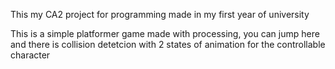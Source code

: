 This my CA2 project for programming made in my first year of university

This is a simple platformer game made with processing, you can jump here and there is collision detetcion with 2 states of animation for the controllable character
